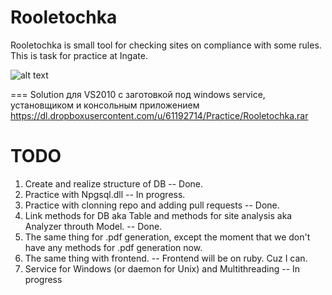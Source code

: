 Rooletochka
========

Rooletochka is small tool for checking sites on compliance with some rules. This
is task for practice at Ingate.

![alt text][logo]

[logo]: https://github.com/s-mage/practice/blob/master/screen.png "Main screen of tool"

===
Solution для VS2010 с заготовкой под windows service, установщиком и консольным приложением
https://dl.dropboxusercontent.com/u/61192714/Practice/Rooletochka.rar

TODO
====

  1. Create and realize structure of DB -- Done.
  2. Practice with Npgsql.dll -- In progress.
  3. Practice with clonning repo and adding pull requests -- Done.
  4. Link methods for DB aka Table and methods for site analysis aka Analyzer
  throuth Model. -- Done.
  5. The same thing for .pdf generation, except the moment that we don't have
  any methods for .pdf generation now.
  6. The same thing with frontend. -- Frontend will be on ruby. Cuz I can.
  7. Service for Windows (or daemon for Unix) and Multithreading -- In progress
